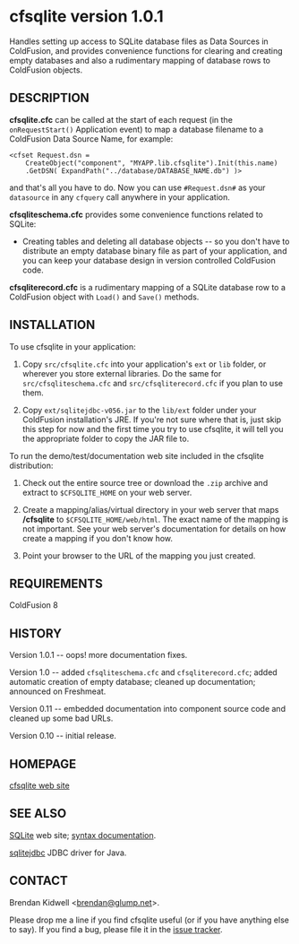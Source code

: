 # cfsqlite version 1.0.1

Handles setting up access to SQLite database files as Data Sources in ColdFusion, and provides convenience functions for clearing and creating empty databases and also a rudimentary mapping of database rows to ColdFusion objects.

## DESCRIPTION

**cfsqlite.cfc** can be called at the start of each request (in the `onRequestStart()` Application event) to map a database filename to a ColdFusion Data Source Name, for example:

    <cfset Request.dsn =
        CreateObject("component", "MYAPP.lib.cfsqlite").Init(this.name)
        .GetDSN( ExpandPath("../database/DATABASE_NAME.db") )>

and that's all you have to do. Now you can use `#Request.dsn#` as your `datasource` in any `cfquery` call anywhere in your application.

**cfsqliteschema.cfc** provides some convenience functions related to SQLite:

* Creating tables and deleting all database objects -- so you don't have to distribute an empty database binary file as part of your application, and you can keep your database design in version controlled ColdFusion code.

**cfsqliterecord.cfc** is a rudimentary mapping of a SQLite database row to a ColdFusion object with `Load()` and `Save()` methods.

## INSTALLATION

To use cfsqlite in your application:

1. Copy `src/cfsqlite.cfc` into your application's `ext` or `lib` folder, or wherever you store external libraries. Do the same for `src/cfsqliteschema.cfc` and `src/cfsqliterecord.cfc` if you plan to use them.

2. Copy `ext/sqlitejdbc-v056.jar` to the `lib/ext` folder under your ColdFusion installation's JRE. If you're not sure where that is, just skip this step for now and the first time you try to use cfsqlite, it will tell you the appropriate folder to copy the JAR file to.

To run the demo/test/documentation web site included in the cfsqlite distribution:

1. Check out the entire source tree or download the `.zip` archive and extract to `$CFSQLITE_HOME` on your web server.

2. Create a mapping/alias/virtual directory in your web server that maps **/cfsqlite** to `$CFSQLITE_HOME/web/html`. The exact name of the mapping is not important. See your web server's documentation for details on how create a mapping if you don't know how.

3. Point your browser to the URL of the mapping you just created.

## REQUIREMENTS

ColdFusion 8

## HISTORY

Version 1.0.1 -- oops! more documentation fixes.

Version 1.0 -- added `cfsqliteschema.cfc` and `cfsqliterecord.cfc`; added automatic creation of empty database; cleaned up documentation; announced on Freshmeat.

Version 0.11 -- embedded documentation into component source code and cleaned up some bad URLs.

Version 0.10 -- initial release.

## HOMEPAGE

[cfsqlite web site](https://github.com/bkidwell/cfsqlite)

## SEE ALSO

[SQLite](http://sqlite.org/) web site; [syntax documentation](http://sqlite.org/lang.html).

[sqlitejdbc](http://www.zentus.com/sqlitejdbc/) JDBC driver for Java.

## CONTACT

Brendan Kidwell <[brendan@glump.net](mailto:brendan@glump.net)\>.

Please drop me a line if you find cfsqlite useful (or if you have anything else to say). If you find a bug, please file it in the [issue tracker](https://github.com/bkidwell/cfsqlite/issues/new).
